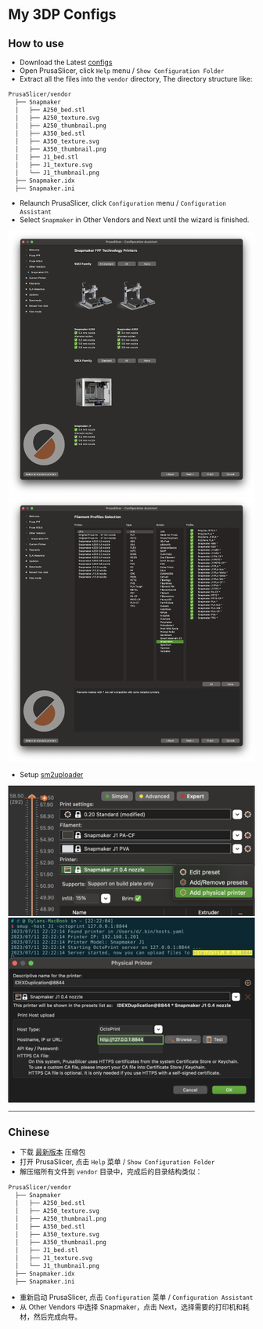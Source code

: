 # My 3DP Configs

## How to use
- Download the Latest [configs](https://github.com/macdylan/3dp-configs/archive/refs/heads/main.zip)
- Open PrusaSlicer, click `Help` menu / `Show Configuration Folder`
- Extract all the files into the `vendor` directory, The directory structure like:
```
PrusaSlicer/vendor
  ├── Snapmaker
  │   ├── A250_bed.stl
  │   ├── A250_texture.svg
  │   ├── A250_thumbnail.png
  │   ├── A350_bed.stl
  │   ├── A350_texture.svg
  │   ├── A350_thumbnail.png
  │   ├── J1_bed.stl
  │   ├── J1_texture.svg
  │   └── J1_thumbnail.png
  ├── Snapmaker.idx
  ├── Snapmaker.ini
```
- Relaunch PrusaSlicer, click `Configuration` menu / `Configuration Assistant`
- Select `Snapmaker` in Other Vendors and Next until the wizard is finished.

<img width="701" src="./.assets/1.png">
<br />
<img width="701" src="./.assets/2.png">
<br />

- Setup [sm2uploader](https://github.com/macdylan/sm2uploader)
<img width="701" src="./.assets/3.png">
<br />
<img width="701" src="./.assets/4.png">


----
## Chinese
- 下载 [最新版本](https://github.com/macdylan/3dp-configs/archive/refs/heads/main.zip) 压缩包
- 打开 PrusaSlicer, 点击 `Help` 菜单 / `Show Configuration Folder`
- 解压缩所有文件到 `vendor` 目录中，完成后的目录结构类似：
```
PrusaSlicer/vendor
  ├── Snapmaker
  │   ├── A250_bed.stl
  │   ├── A250_texture.svg
  │   ├── A250_thumbnail.png
  │   ├── A350_bed.stl
  │   ├── A350_texture.svg
  │   ├── A350_thumbnail.png
  │   ├── J1_bed.stl
  │   ├── J1_texture.svg
  │   └── J1_thumbnail.png
  ├── Snapmaker.idx
  ├── Snapmaker.ini
```
- 重新启动 PrusaSlicer, 点击 `Configuration` 菜单 / `Configuration Assistant`
- 从 Other Vendors 中选择 Snapmaker，点击 Next，选择需要的打印机和耗材，然后完成向导。

